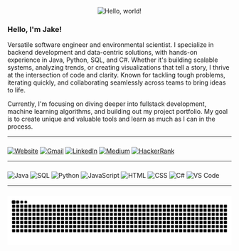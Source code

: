 
<p align="center">
  <img src="https://media4.giphy.com/media/ENY5vJgJPEfG3Ym14H/giphy.gif" width=200px title="Hello, world!">
</p>

### Hello, I'm Jake!

Versatile software engineer and environmental scientist. I specialize in backend development and data-centric solutions, with hands-on experience in Java, Python, SQL, and C#. Whether it's building scalable systems, analyzing trends, or creating visualizations that tell a story, I thrive at the intersection of code and clarity. Known for tackling tough problems, iterating quickly, and collaborating seamlessly across teams to bring ideas to life.

Currently, I'm focusing on diving deeper into fullstack development, machine learning algorithms, and building out my project portfolio. My goal is to create unique and valuable tools and learn as much as I can in the process.

---

### 

<p align="left">
  <a href="https://jakemerten.com/"><img src="https://img.icons8.com/scribby/100/internet.png" width="100" title="Website"></a>
  <a href="mailto:jakemer10@gmail.com"><img src="https://img.icons8.com/doodle/96/000000/gmail-new.png" width="100" title="Gmail"></a>
  <a href="https://www.linkedin.com/in/jakemerten/"><img src="https://img.icons8.com/doodle/96/000000/linkedin-circled.png" width="100" title="LinkedIn"></a>
  <a href="https://medium.com/@jakemer10"><img src="https://img.icons8.com/doodle/100/medium-logo.png" width="100" title="Medium"></a>
  <a href="https://www.hackerrank.com/profile/jakemer10"><img src="https://user-images.githubusercontent.com/70539478/157151091-e994f0a1-ae3c-4955-ade7-a005a202a52f.png" width="100" title="HackerRank"></a>
</p>

---

### 

<p align="left">
  <img alt="Java" src="https://img.icons8.com/?size=100&id=gkBTyxh1yqZJ&format=png&color=000000" width="100">
  <img alt="SQL" src="https://img.icons8.com/?size=100&id=v13GOfYIdvlQ&format=png&color=000000" width="100">
  <img alt="Python" src="https://i.giphy.com/media/LMt9638dO8dftAjtco/200.webp" width="100">
  <img alt="JavaScript" src="https://media3.giphy.com/media/ln7z2eWriiQAllfVcn/200w.webp" width="100">
  <img alt="HTML" src="https://media.giphy.com/media/XAxylRMCdpbEWUAvr8/giphy.gif" width="100">
  <img alt="CSS" src="https://media.giphy.com/media/fsEaZldNC8A1PJ3mwp/giphy.gif" width="100">
  <img alt="C#" src="https://img.icons8.com/?size=100&id=54618&format=png&color=FF7900" width="100">
  <img alt="VS Code" src="https://media.giphy.com/media/v1.Y2lkPTc5MGI3NjExcG83NjI5M3Z3bW10ZHNwNzF0YTFuMWdhc3JpbXMyd3FreHZ2Z2J4NiZlcD12MV9naWZzX3NlYXJjaCZjdD1n/SS8CV2rQdlYNLtBCiF/giphy.gif" width="100">
</p>

---

### 

<picture>
  <source media="(prefers-color-scheme: dark)" srcset="https://raw.githubusercontent.com/jakemerten/jakemerten/output/github-snake-dark.svg" />
  <source media="(prefers-color-scheme: light)" srcset="https://raw.githubusercontent.com/jakemerten/jakemerten/output/github-snake.svg" />
  <img alt="github-snake" src="https://raw.githubusercontent.com/jakemerten/jakemerten/output/github-snake.svg" />
</picture>

